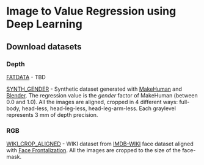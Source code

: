 # Image to Value Regression using Deep Learning

## Download datasets

### Depth
[FATDATA]() - TBD

[SYNTH_GENDER]() - Synthetic dataset generated with [MakeHuman](http://www.makehuman.org/) and [Blender](https://www.blender.org/). The regression value is the _gender_ factor of MakeHuman (between 0.0 and 1.0). All the images are aligned, cropped in 4 different ways: full-body, head-less, head-leg-less, head-leg-arm-less. Each graylevel represents 3 mm of depth precision.

### RGB
[WIKI_CROP_ALIGNED]() - WIKI dataset from [IMDB-WIKI](https://data.vision.ee.ethz.ch/cvl/rrothe/imdb-wiki/) face dataset aligned with [Face Frontalization](https://github.com/dougsouza/face-frontalization). All the images are cropped to the size of the face-mask.

